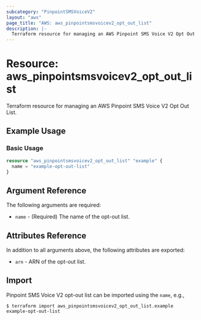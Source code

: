 ```yaml
---
subcategory: "PinpointSMSVoiceV2"
layout: "aws"
page_title: "AWS: aws_pinpointsmsvoicev2_opt_out_list"
description: |-
  Terraform resource for managing an AWS Pinpoint SMS Voice V2 Opt Out List.
---
```


# Resource: aws_pinpointsmsvoicev2_opt_out_list

Terraform resource for managing an AWS Pinpoint SMS Voice V2 Opt Out List.

## Example Usage

### Basic Usage

```terraform
resource "aws_pinpointsmsvoicev2_opt_out_list" "example" {
  name = "example-opt-out-list"
}
```

## Argument Reference

The following arguments are required:

* `name` - (Required) The name of the opt-out list.

## Attributes Reference

In addition to all arguments above, the following attributes are exported:

* `arn` - ARN of the opt-out list.

## Import

Pinpoint SMS Voice V2 opt-out list can be imported using the `name`, e.g.,

```
$ terraform import aws_pinpointsmsvoicev2_opt_out_list.example example-opt-out-list
```
